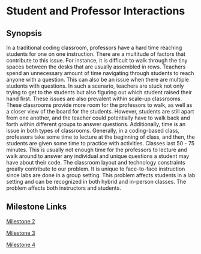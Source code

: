 # Student and Professor Interactions

## Synopsis
In a traditional coding classroom, professors have a hard time reaching students for one on one instruction. There are a multitude of factors that contribute to this issue. For instance, it is difficult to walk through the tiny spaces between the desks that are usually assembled in rows. Teachers spend an unnecessary amount of time navigating through students to reach anyone with a question. This can also be an issue when there are multiple students with questions. In such a scenario, teachers are stuck not only trying to get to the students but also figuring out which student raised their hand first. 
These issues are also prevalent within scale-up classrooms. These classrooms provide more room for the professors to walk, as well as a closer view of the board for the students. However, students are still apart from one another, and the teacher could potentially have to walk back and forth within different groups to answer questions.  Additionally, time is an issue in both types of classrooms. Generally, in a coding-based class, professors take some time to lecture at the beginning of class, and then, the students are given some time to practice with activities. Classes last 50 - 75 minutes. This is usually not enough time for the professors to lecture and walk around to answer any individual and unique questions a student may have about their code. The classroom layout and technology constraints greatly contribute to our problem. It is unique to face-to-face instruction since labs are done in a group setting. This problem affects students in a lab setting and can be recognized in both hybrid and in-person classes. The problem affects both instructors and students.


## Milestone Links
[Milestone 2](milestone2.md)

[Milestone 3](milestone3.md)

[Milestone 4](milestone4.md)

